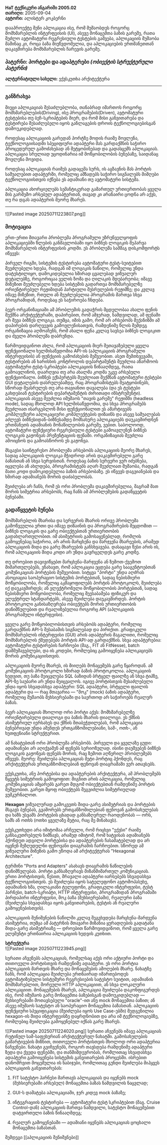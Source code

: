 

**HaT ტექნიკური ანგარიში 2005.02**  
**თარიღი:** 2005-09-04  
**ავტორი:** ალისტერ კოკბერნი

დააპროექტე შენი აპლიკაცია ისე, რომ მუშაობდეს როგორც მომხმარებლის ინტერფეისის (UI), ასევე მონაცემთა ბაზის გარეშე, რათა შეძლო ავტომატური რეგრესიული ტესტების გაშვება, აპლიკაციის მუშაობა მაშინაც კი, როცა ბაზა მიუწვდომელია, და აპლიკაციების ერთმანეთთან დაკავშირება მომხმარებლის ჩარევის გარეშე.


### პატერნი: პორტები და ადაპტერები _(ობიექტის სტრუქტურული პატერნი)_

**ალტერნატიული სახელი:** ექვსკუთხა არქიტექტურა

---

### განზრახვა

მიეცი აპლიკაციას შესაძლებლობა, თანაბრად იმართოს როგორც მომხმარებლების(Driving), ისე პროგრამების(Driven), ავტომატური ტესტებისა თუ ბეჩ-სკრიპტების მიერ, და რომ მისი განვითარება და ტესტირება შესაძლებელი იყოს განლაგების დროის ტექნოლოგიებისგან დამოუკიდებლად.

როდესაც აპლიკაციის გარედან პორტზე მოდის რაიმე მოვლენა, ტექნოლოგიისადმი სპეციფიური ადაპტერი მას გარდაქმნის საჭირო პროცედურულ გამოძახებად ან შეტყობინებად და გადასცემს აპლიკაციას. აპლიკაცია სრულიად უცოდინარია იმ მოწყობილობის ბუნებაზე, საიდანაც მოვლენა მოვიდა.

როდესაც აპლიკაციას რაიმეს გადაცემა სურს, ის აგზავნის მას პორტის საშუალებით ადაპტერში, რომელიც ამზადებს საჭირო სიგნალებს მიმღები ტექნოლოგიისთვის იქნება ეს ადამიანი თუ ავტომატური სისტემა.

აპლიკაცია ახორციელებს სემანტიკურად გამართულ ურთიერთობას ყველა მის გარშემო არსებულ ადაპტერთან, თავად კი არანაირი ცოდნა არ აქვს, თუ რა დგას ადაპტერის მეორე მხარეს.

---

![[Pasted image 20250711223807.png]]


### მოტივაცია

ერთ-ერთი მთავარი პრობლემა პროგრამული უზრუნველყოფის აპლიკაციებში წლების განმავლობაში იყო ბიზნეს ლოგიკის შეპარვა მომხმარებლის ინტერფეისის კოდში. ეს პრობლემა სამმაგ დისკომფორტს იწვევს: 

 პირველ რიგში, სისტემის ტესტირება ავტომატური ტესტ-სუიტებით შეუძლებელი ხდება, რადგან იმ ლოგიკის ნაწილი, რომელიც უნდა დატესტილიყო, დამოკიდებულია ხშირად ცვალებად ვიზუალურ დეტალებზე, როგორიცაა ველის ზომა და ღილაკის მდებარეობა; იმავე მიზეზით შეუძლებელი ხდება სისტემის გადართვა მომხმარებელზე ორიენტირებულ რეჟიმიდან პარტიული შესრულების რეჟიმზე; და კვლავ იმავე მიზეზით, რთული ან შეუძლებელია პროგრამის მართვა სხვა პროგრამიდან, როდესაც ეს საჭიროება ჩნდება.

ბევრ ორგანიზაციაში ამ პრობლემის გადაჭრის მცდელობაა ახალი ფენის შექმნა არქიტექტურაში, დაპირებით, რომ ამჯერად, ნამდვილად, ამ ფენაში არ შევა ბიზნეს ლოგიკა. თუმცა, იმის გამო, რომ არ არსებობს მექანიზმი ამ დაპირების დარღვევის გამოვლენისათვის, რამდენიმე წლის შემდეგ ორგანიზაცია აღმოაჩენს, რომ ახალი ფენა კვლავ სავსეა ბიზნეს ლოგიკით და ძველი პრობლემა დაბრუნდა.

წარმოვიდგინოთ ახლა, რომ აპლიკაციის მიერ შეთავაზებული ყველა ფუნქციონალი ხელმისაწვდომია API-ის (აპლიკაციის პროგრამული ინტერფეისის) ან ფუნქციის გამოძახების მეშვეობით. ასეთ შემთხვევაში, ტესტირების ან ხარისხის კონტროლის დეპარტამენტს შეუძლია აწარმოოს ავტომატური ტესტ-სკრიპტები აპლიკაციის წინააღმდეგ, რათა გამოავლინოს, დაარღვია თუ არა ახალმა კოდმა უკვე არსებული ფუნქციონალი. ბიზნეს ექსპერტებს შეუძლიათ შექმნან ავტომატური ტესტები GUI დეტალების დასრულებამდე, რაც პროგრამისტებს შეატყობინებს, სწორად შეასრულეს თუ არა თავიანთი დავალება (და ეს ტესტები გახდებიან ტესტირების დეპარტამენტის ძირითადი ინსტრუმენტი). აპლიკაციას ასევე შეუძლია იმუშაოს "თავის გარეშე" რეჟიმში (headless mode), სადაც მხოლოდ API ხელმისაწვდომია, და სხვა პროგრამებს შეუძლიათ ისარგებლონ მისი ფუნქციონალით  ეს ამარტივებს კომპლექსური აპლიკაციური კომპლექტების დიზაინს და ასევე საშუალებას აძლევს ბიზნესიდან-ბიზნესამდე მომსახურე აპლიკაციებს დაუკავშირდნენ ერთმანეთს ადამიანის მონაწილეობის გარეშე, ვებით. საბოლოოდ, ავტომატური ფუნქციური რეგრესიული ტესტები გამოავლენენ ბიზნეს ლოგიკის გაჟონვას პრეზენტაციის ფენაში. ორგანიზაციას შეუძლია ამოიცნოს და გამოასწოროს ეს გაჟონვა.

მსგავსი საინტერესო პრობლემა არსებობს აპლიკაციის მეორე მხარეს, სადაც აპლიკაციის ლოგიკა მჭიდროდ არის დაკავშირებული გარე ბაზასთან ან სხვა სერვისთან. როდესაც ბაზის სერვერი ვერ იძებნება, იცვლება ან ახლდება, პროგრამისტებს აღარ შეუძლიათ მუშაობა, რადგან მათი კოდი დამოკიდებულია ბაზის არსებობაზე. ეს იწვევს დაგვიანებას და ხშირად ადამიანებს შორის დაძაბულობას.

შეიძლება არ ჩანს, რომ ეს ორი პრობლემა დაკავშირებულია, მაგრამ მათ შორის სიმეტრია არსებობს, რაც ჩანს ამ პრობლემების გადაწყვეტის ბუნებაში.



### გადაწყვეტის ბუნება

მომხმარებლის მხარისა და სერვერის მხარის ორივე პრობლემა გამოწვეულია ერთი და იმავე დიზაინის და პროგრამირების შეცდომით — ბიზნეს ლოგიკის და გარე ობიექტებთან ურთიერთობის გადახლართულობით. იმ ასიმეტრიის გამოსაყენებლად, რომლის გამოყენებაც საჭიროა, არ არის მარცხენა და მარჯვენა მხარეების, არამედ აპლიკაციის შიდა და გარე მხარეების განსხვავება. დასაცავი წესი არის ის, რომ აპლიკაციის შიდა კოდი არ უნდა გავრცელდეს გარე კოდზე.

თუ დროებით დავივიწყებთ მარცხენა-მარჯვენა ან ზემოთ-ქვემოთ მიმართულებებს, ვნახავთ, რომ აპლიკაცია ეცდება გარე სააგენტოებთან კომუნიკაციას პორტების მეშვეობით. სიტყვა "პორტი" უნდა აღძრას ასოციაცია საოპერაციო სისტემის პორტებთან, სადაც ნებისმიერი მოწყობილობა, რომელიც აკმაყოფილებს პორტის პროტოკოლს, შეიძლება იქ დაუკავშირდეს; ან ელექტრონული მოწყობილობის პორტებთან, სადაც ნებისმიერი მოწყობილობა, რომელიც შეესაბამება ფიზიკურ და ელექტრულ სტანდარტებს, ასევე შეიძლება დაუკავშირდეს. პორტის პროტოკოლი განისაზღვრება ობიექტებს შორის ურთიერთობის დანიშნულებით და რეალიზებულია როგორც API (აპლიკაციის პროგრამული ინტერფეისი).

ყველა გარე მოწყობილობისთვის არსებობს ადაპტერი, რომელიც გარდაქმნის API-ს შესაბამის სიგნალებად და პირიქით. გრაფიკული მომხმარებლის ინტერფეისი (GUI) არის ადაპტერის მაგალითი, რომელიც მომხმარებლის ქმედებებს პორტის API-ად გარდაქმნის. სხვა ადაპტერებია: ავტომატური ტესტირების ჩარჩოები (მაგ., FIT ან FitNesse), batch დამმუშავებლები, და ის კოდები, რომლებიც გამოიყენება აპლიკაციებს შორის კომუნიკაციისთვის.

აპლიკაციის მეორე მხარეს, ის მიიღებს მონაცემებს გარე წყაროდან. ამ კომუნიკაციის პროტოკოლი ხშირად ბაზის პროტოკოლია. აპლიკაციის ხედვით, თუ ბაზა შეიცვლება SQL ბაზიდან ბრტყელ ფაილზე ან სხვა ტიპზე, API-ზე საუბარი არ უნდა შეიცვალოს. იგივე პორტისთვის შესაძლებელი უნდა იყოს სხვადასხვა ადაპტერი: SQL ადაპტერი, ბრტყელი ფაილის ადაპტერი და — რაც მთავარია — "მოკ" (mock) ბაზის ადაპტერი, რომელიც მუშაობს მეხსიერებაში და საერთოდ არ საჭიროებს რეალურ ბაზას.

ბევრ აპლიკაციას მხოლოდ ორი პორტი აქვს: მომხმარებელზე ორიენტირებული დიალოგი და ბაზის მხარის დიალოგი. ეს ქმნის ასიმეტრიულ იერსახეს და ქმნის შთაბეჭდილებას, რომ აპლიკაცია ბუნებრივად უნდა აშენდეს ერთგანზომილებიანი, სამ-, ოთხ-, ან ხუთფენიანი სტრუქტურით.

ამ ნახატებთან ორი პრობლემა არსებობს. პირველი და ყველაზე ცუდი: ადამიანები არ აღიქვამენ ამ ფენებს სერიოზულად. ისინი დაუშვებენ ბიზნეს ლოგიკის გაჟონვას ფენებს შორის, რაც ზემოთ აღწერილ პრობლემებს იწვევს. მეორე: შეიძლება აპლიკაციას მეტი პორტიც ჰქონდეს, რაც არქიტექტურას ერთგანზომილებიან ფენოვან დიაგრამაში ვერ ათავსებს.

ექვსკუთხა, ანუ პორტებისა და ადაპტერების არქიტექტურა, ამ პრობლემებს წყვეტს სიმეტრიის გამოყოფით: შიგნით არის აპლიკაცია, რომელიც კომუნიკაციას ამყარებს გარეთ მდგომ ობიექტებთან რამდენიმე პორტის მეშვეობით. გარეთ მყოფ ობიექტებს შეგვიძლია სიმეტრიულად ვუმკურნალოთ.

**Hexagon** ვიზუალურად გამოკვეთს შიდა-გარე ასიმეტრიას და პორტების მსგავს ბუნებას, გვაშორებს ერთგანზომილებიან ფენოვან გამოსახულებას და ხაზს უსვამს პორტების ცხადად განსაზღვრულ რაოდენობას — ორს, სამს ან ოთხს (ოთხი ყველაზე მეტია, რაც მე მინახავს).

ექვსკუთხედი არა იმიტომაა არჩეული, რომ რიცხვი "ექვსი" რაიმე განსაკუთრებულს ნიშნავს, არამედ იმიტომ, რომ ხატვისას ადამიანებს ჰქონდეთ ადგილი პორტებისა და ადაპტერების ჩასამატებლად და არ იყვნენ შეზღუდულნი ფენოვანი დიაგრამის ჩარჩოებით. სწორედ ამ ვიზუალური მიზეზის გამო ეწოდა ამ არქიტექტურას "Hexagonal Architecture".

ტერმინი "Ports and Adapters" ასახავს დიაგრამის ნაწილების დანიშნულებას. პორტი განსაზღვრავს მიზანმიმართულ კომუნიკაციას. ერთი პორტისთვის, წესით, მრავალი ადაპტერი იარსებებს სხვადასხვა ტექნოლოგიისთვის. ეს შეიძლება იყოს სატელეფონო ავტომოპასუხე, ადამიანის ხმა, ღილაკიანი ტელეფონი, გრაფიკული ინტერფეისი, ტესტ ჰარნესი, batch-სკრიპტი, HTTP ინტერფეისი, პროგრამიდან პროგრამაში პირდაპირი ინტერფეისი, მოკ ბაზა (მეხსიერებაში), რეალური ბაზა (შეიძლება სხვადასხვა იყოს განვითარების, ტესტის ან რეალური გამოყენებისთვის).

აპლიკაციის შენიშვნების ნაწილში კვლავ შეგვხვდება მარცხენა-მარჯვენა ასიმეტრია, თუმცა ამ პატერნის მთავარი მიზანია ყურადღების გადატანა შიდა-გარე ასიმეტრიაზე — დროებით წარმოვიდგინოთ, რომ ყველა გარე ელემენტი ერთნაირია აპლიკაციის ხედვის კუთხით.



**სტრუქტურა**  
![[Pasted image 20250711223945.png]]

სურათი  აჩვენებს აპლიკაციას, რომელსაც აქვს ორი აქტიური პორტი და თითოეული პორტისთვის რამდენიმე ადაპტერი. ეს ორი პორტია აპლიკაციის მართვის მხარე და მონაცემების ამოღების მხარე. ნახატზე ჩანს, რომ აპლიკაცია შეიძლება ერთნაირად იმართებოდეს ავტომატიზებული სისტემური რეგრესიების სატესტო სუიტით, ადამიანის მომხმარებლით, შორეული HTTP აპლიკაციით, ან სხვა ლოკალური აპლიკაციით. მონაცემების მხარეს, აპლიკაცია შეიძლება დაკონფიგურდეს ისე, რომ იმუშაოს გარე მონაცემთა ბაზებისგან დამოუკიდებლად — მეხსიერებაში მოთავსებული "oracle"-ით ანუ mock მონაცემთა ბაზით; ან ასევე იმუშაოს სატესტო ან საოპერაციო მონაცემთა ბაზასთან. აპლიკაციის ფუნქციური სპეციფიკაცია (შეიძლება იყოს Use Case-ებში) შედგენილია hexagon-ის შიდა ინტერფეისზე დაყრდნობით და არა იმ ტექნოლოგიებზე, რომლებიც შეიძლება გამოყენებულ იქნას გარე მხარეს.

![[Pasted image 20250711224020.png]] 
სურათი  აჩვენებს იმავე აპლიკაციას რუტინულ სამ-საფეხურიან არქიტექტურულ ნახატში. გამოსახულების გამარტივების მიზნით, თითოეული პორტისთვის მხოლოდ ორი ადაპტერია ნაჩვენები. ნახატი გვიჩვენებს, როგორ თავსდება რამდენიმე ადაპტერი ზედა და ქვედა ფენებში, და თანმიმდევრობას, რომლითაც სხვადასხვა ადაპტერი გამოიყენება სისტემის განვითარების პროცესში. ისრებით დანომრვით მოცემულია ის ნაბიჯები, რომლითაც გუნდი შეიძლება მიჰყვეს აპლიკაციის განვითარებას:

1. FIT სატესტო ჰარნესი მართავს აპლიკაციას და იყენებს mock (მეხსიერებაში არსებულ) მონაცემთა ბაზას ნამდვილის ნაცვლად;
    
2. GUI-ს დამატება აპლიკაციაში, ჯერ კიდევ mock ბაზაზე;
    
3. ინტეგრაციის ტესტირება — ავტომატური ტესტ სკრიპტებით (მაგ. Cruise Control-დან) აპლიკაციის მართვა ნამდვილი, სატესტო მონაცემებით დატვირთული ბაზის წინააღმდეგ;
    
4. რეალურ გამოყენებაში — ადამიანი იყენებს აპლიკაციას ცოცხალი მონაცემთა ბაზასთან.


შემდეგი [[აპლიკაციის შენიშვნები]]